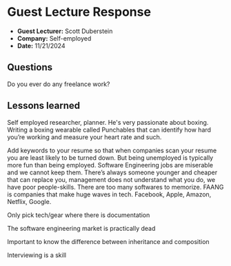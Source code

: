 # Guest Lecture Response
* **Guest Lecturer:** Scott Duberstein
* **Company:** Self-employed
* **Date:** 11/21/2024

## Questions
Do you ever do any freelance work?

## Lessons learned
Self employed researcher, planner. 
He's very passionate about boxing. Writing a boxing wearable called Punchables that can identify how hard you’re working and measure your heart rate and such. 

Add keywords to your resume so that when companies scan your resume you are least likely to be turned down. But being unemployed is typically more fun than being employed. Software Engineering jobs are miserable and we cannot keep them. There’s always someone younger and cheaper that can replace you, management does not understand what you do, we have poor people-skills. There are too many softwares to memorize. 
FAANG is companies that make huge waves in tech. Facebook, Apple, Amazon, Netflix, Google. 

Only pick tech/gear where there is documentation

The software engineering market is practically dead

Important to know the difference between inheritance and composition

Interviewing is a skill




